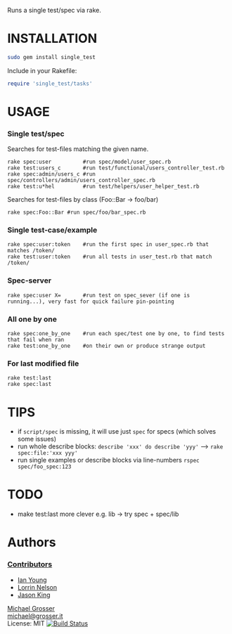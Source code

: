 Runs a single test/spec via rake.

INSTALLATION
=====

```Bash
sudo gem install single_test
```

Include in your Rakefile:

```Ruby
require 'single_test/tasks'
```

USAGE
=====

### Single test/spec
Searches for test-files matching the given name.

    rake spec:user          #run spec/model/user_spec.rb
    rake test:users_c       #run test/functional/users_controller_test.rb
    rake spec:admin/users_c #run spec/controllers/admin/users_controller_spec.rb
    rake test:u*hel         #run test/helpers/user_helper_test.rb

Searches for test-files by class (Foo::Bar -> foo/bar)

    rake spec:Foo::Bar #run spec/foo/bar_spec.rb

### Single test-case/example
    rake spec:user:token    #run the first spec in user_spec.rb that matches /token/
    rake test:user:token    #run all tests in user_test.rb that match /token/

### Spec-server
    rake spec:user X=       #run test on spec_sever (if one is running...), very fast for quick failure pin-pointing

### All one by one
    rake spec:one_by_one    #run each spec/test one by one, to find tests that fail when ran
    rake test:one_by_one    #on their own or produce strange output

### For last modified file
    rake test:last
    rake spec:last

TIPS
====
 - if `script/spec` is missing, it will use just `spec` for specs (which solves some issues)
 - run whole describe blocks: `describe 'xxx' do describe 'yyy'` --> `rake spec:file:'xxx yyy'`
 - run single examples or describe blocks via line-numbers `rspec spec/foo_spec:123`

TODO
====
 - make test:last more clever e.g. lib -> try spec + spec/lib

Authors
=======

### [Contributors](http://github.com/grosser/single_test/contributors)
 - [Ian Young](https://github.com/iangreenleaf)
 - [Lorrin Nelson](https://github.com/lorrin)
 - [Jason King](https://github.com/smathy)

[Michael Grosser](http://grosser.it)<br/>
michael@grosser.it<br/>
License: MIT
[![Build Status](https://travis-ci.org/grosser/single_test.png)](https://travis-ci.org/grosser/single_test)

